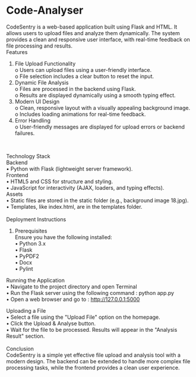 # Code-Analyser
CodeSentry is a web-based application built using Flask and HTML. It allows users to upload files and analyze them dynamically. The system provides a clean and responsive user interface, with real-time feedback on file processing and results.<br>
Features
1.	File Upload Functionality<br>
o	Users can upload files using a user-friendly interface.<br>
o	File selection includes a clear button to reset the input.<br>
2.	Dynamic File Analysis<br>
o	Files are processed in the backend using Flask.<br>
o	Results are displayed dynamically using a smooth typing effect.<br>
3.	Modern UI Design<br>
o	Clean, responsive layout with a visually appealing background image.<br>
o	Includes loading animations for real-time feedback.<br>
4.	Error Handling<br>
o	User-friendly messages are displayed for upload errors or backend failures.<br>
<br>

Technology Stack<br>
Backend<br>
•	Python with Flask (lightweight server framework).<br>
Frontend<br>
•	HTML5 and CSS for structure and styling.<br>
•	JavaScript for interactivity (AJAX, loaders, and typing effects).<br>
Assets<br>
•	Static files are stored in the static folder (e.g., background image 18.jpg).<br>
•	Templates, like index.html, are in the templates folder.<br>
<br>
Deployment Instructions <br>
1. Prerequisites<br>
Ensure you have the following installed:<br>
•	Python 3.x<br>
•	Flask<br>
•	PyPDF2<br>
•	Docx<br>
•	Pylint<br>

Running the Application<br>
•	Navigate to the project directory and open Terminal<br>
•	Run the Flask server using the following command : python app.py<br>
•	Open a web browser and go to : http://127.0.0.1:5000<br>

Uploading a File<br>
•	Select a file using the "Upload File" option on the homepage.<br>
•	Click the Upload & Analyse button.<br>
•	Wait for the file to be processed. Results will appear in the "Analysis Result" section.<br>
<br>
Conclusion<br>
CodeSentry is a simple yet effective file upload and analysis tool with a modern design. The backend can be extended to handle more complex file processing tasks, while the frontend provides a clean user experience.


